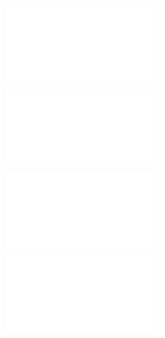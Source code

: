 ![@](steps/Concept.91831b48.md)

![@](steps/Concept.1a0a193b.md)

![@](steps/Concept.ee06a27e.md)

![@](steps/prompt.b03fc577.md)